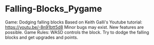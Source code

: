 # Falling-Blocks_Pygame
Game: Dodging falling blocks
Based on Keith Galli's Youtube tutorial: https://youtu.be/-8n91btt5d8
Minor bugs may exist. New features are possible.
Game Rules: WASD controls the block. Try to dodge the falling blocks and get upgrades and points.
